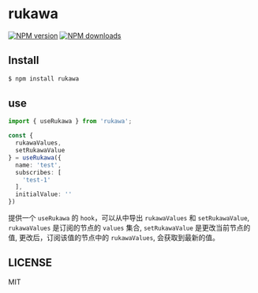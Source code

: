 # rukawa

[![NPM version](https://img.shields.io/npm/v/rukawa.svg?style=flat)](https://npmjs.org/package/rukawa)
[![NPM downloads](http://img.shields.io/npm/dm/rukawa.svg?style=flat)](https://npmjs.org/package/rukawa)

## Install

```bash
$ npm install rukawa
```

## use

```typescript jsx
import { useRukawa } from 'rukawa';

const {
  rukawaValues,
  setRukawaValue
} = useRukawa({
  name: 'test',
  subscribes: [
    'test-1'
  ],
  initialValue: ''
})
```

提供一个 `useRukawa` 的 `hook`，可以从中导出 `rukawaValues` 和 `setRukawaValue`,
`rukawaValues` 是订阅的节点的 `values` 集合, `setRukawaValue` 是更改当前节点的值,
更改后，订阅该值的节点中的 `rukawaValues`, 会获取到最新的值。

## LICENSE

MIT
